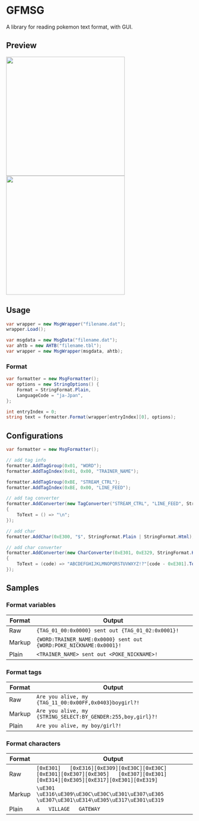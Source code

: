 # GFMSG
A library for reading pokemon text format, with GUI.

## Preview
<img src="https://user-images.githubusercontent.com/38492315/156877251-9bea6cbf-b5a6-429f-9f49-7b85144d5d5c.png" width="320px" />
<img src="https://user-images.githubusercontent.com/38492315/156161325-31ab49fe-8bd6-4b03-a642-7aa364ebec4c.png" width="320px" />

## Usage
``` csharp
var wrapper = new MsgWrapper("filename.dat");
wrapper.Load();
```

``` csharp
var msgdata = new MsgData("filename.dat");
var ahtb = new AHTB("filename.tbl");
var wrapper = new MsgWrapper(msgdata, ahtb);
```

### Format
``` csharp
var formatter = new MsgFormatter();
var options = new StringOptions() {
    Format = StringFormat.Plain,
    LanguageCode = "ja-Jpan",
};

int entryIndex = 0;
string text = formatter.Format(wrapper[entryIndex][0], options);
```

## Configurations
``` csharp
var formatter = new MsgFormatter();

// add tag info
formatter.AddTagGroup(0x01, "WORD");
formatter.AddTagIndex(0x01, 0x00, "TRAINER_NAME");

formatter.AddTagGroup(0xBE, "STREAM_CTRL");
formatter.AddTagIndex(0xBE, 0x00, "LINE_FEED");

// add tag converter
formatter.AddConverter(new TagConverter("STREAM_CTRL", "LINE_FEED", StringFormat.Plain | StringFormat.Html)
{
    ToText = () => "\n";
});

// add char
formatter.AddChar(0xE300, "$", StringFormat.Plain | StringFormat.Html);

// add char converter
formatter.AddConverter(new CharConverter(0xE301, 0xE329, StringFormat.Html | StringFormat.Plain)
{
    ToText = (code) => "ABCDEFGHIJKLMNOPQRSTUVWXYZ!?"[code - 0xE301].ToString(),
});
```

## Samples
### Format variables
| Format | Output |
|  ----  | ----  |
| Raw | `{TAG_01_00:0x0000} sent out {TAG_01_02:0x0001}!` |
| Markup | `{WORD:TRAINER_NAME:0x0000} sent out {WORD:POKE_NICKNAME:0x0001}!` |
| Plain | `<TRAINER_NAME> sent out <POKE_NICKNAME>!` |

### Format tags
| Format | Output |
|  ----  | ----  |
| Raw | `Are you alive, my {TAG_11_00:0x00FF,0x0403}boygirl?!` |
| Markup | `Are you alive, my {STRING_SELECT:BY_GENDER:255,boy,girl}?!` |
| Plain | `Are you alive, my boy/girl?!` |

### Format characters
| Format | Output |
|  ----  | ----  |
| Raw | `[0xE301]   [0xE316][0xE309][0xE30C][0xE30C][0xE301][0xE307][0xE305]   [0xE307][0xE301][0xE314][0xE305][0xE317][0xE301][0xE319]` |
| Markup | `\uE301   \uE316\uE309\uE30C\uE30C\uE301\uE307\uE305   \uE307\uE301\uE314\uE305\uE317\uE301\uE319` |
| Plain | `A   VILLAGE   GATEWAY` |
